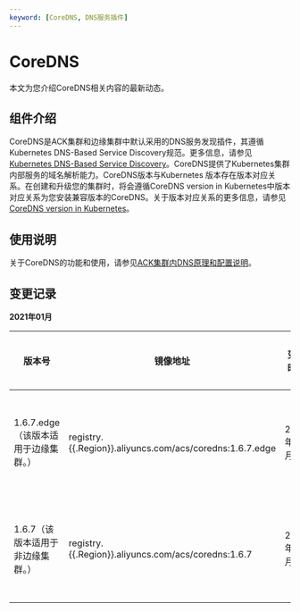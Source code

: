 ```yaml
---
keyword: [CoreDNS, DNS服务插件]
---
```


# CoreDNS

本文为您介绍CoreDNS相关内容的最新动态。

## 组件介绍

CoreDNS是ACK集群和边缘集群中默认采用的DNS服务发现插件，其遵循Kubernetes DNS-Based Service Discovery规范。更多信息，请参见[Kubernetes DNS-Based Service Discovery](https://github.com/kubernetes/dns/blob/master/docs/specification.md)。CoreDNS提供了Kubernetes集群内部服务的域名解析能力。CoreDNS版本与Kubernetes 版本存在版本对应关系。在创建和升级您的集群时，将会遵循CoreDNS version in Kubernetes中版本对应关系为您安装兼容版本的CoreDNS。关于版本对应关系的更多信息，请参见[CoreDNS version in Kubernetes](https://github.com/coredns/deployment/blob/master/kubernetes/CoreDNS-k8s_version.md)。

## 使用说明

关于CoreDNS的功能和使用，请参见[ACK集群内DNS原理和配置说明](/cn.zh-CN/Kubernetes集群用户指南/网络/服务发现DNS/ACK集群内DNS原理和配置说明.md)。

## 变更记录

**2021年01月**

|版本号|镜像地址|变更时间|变更内容|变更影响|
|---|----|----|----|----|
|1.6.7.edge（该版本适用于边缘集群。）|registry.\{\{.Region\}\}.aliyuncs.com/acs/coredns:1.6.7.edge|2021年01月|基于社区1.6.7版本构建。更多信息，请参见[CoreDNS-1.6.7 Release](https://coredns.io/2020/01/28/coredns-1.6.7-release/)。|无|
|1.6.7（该版本适用于非边缘集群。）|registry.\{\{.Region\}\}.aliyuncs.com/acs/coredns:1.6.7|2021年01月|基于社区1.6.7版本构建。更多信息，请参见[CoreDNS-1.6.7 Release](https://coredns.io/2020/01/28/coredns-1.6.7-release/)。|无|

